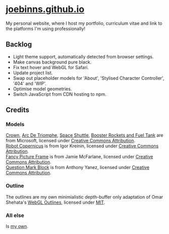 # [joebinns.github.io](https://joebinns.github.io)

My personal website, where I host my portfolio, curriculum vitae and link to the platforms I'm using professionally!

## Backlog
- Light theme support, automatically detected from browser settings.
- Make canvas background pure black.
- Fix text hover and WebGL for Safari.
- Update project list.
- Swap out placeholder models for 'About', 'Stylised Character Controller', '404' and 'WIP'.
- Optimise model geometries.
- Switch JavaScript from CDN hosting to npm.

## Credits
### Models
[Crown](https://skfb.ly/DZBX), [Arc De Triomphe](https://skfb.ly/C7RK), [Space Shuttle](https://skfb.ly/BGxq), [Booster Rockets and Fuel Tank](https://skfb.ly/BGxn) are from Microsoft, licensed under [Creative Commons Attribution](http://creativecommons.org/licenses/by/4.0/).<br>
[Robot Copernicus](https://skfb.ly/6TGoS) is from Igor Kreinin, licensed under [Creative Commons Attribution](http://creativecommons.org/licenses/by/4.0/).<br>
[Fancy Picture Frame](https://skfb.ly/6QZpO) is from Jamie McFarlane, licensed under [Creative Commons Attribution](http://creativecommons.org/licenses/by/4.0/).<br>
[Question Mark Block](https://skfb.ly/6zQJy) is from Anthony Yanez, licensed under [Creative Commons Attribution](http://creativecommons.org/licenses/by/4.0/).

### Outline
The outlines are my own minimialistic depth-buffer only adaptation of Omar Shehata's [WebGL Outlines](https://github.com/OmarShehata/webgl-outlines), licensed under [MIT](https://opensource.org/license/mit/).

### All else
Is [my own](https://joebinns.com/).
